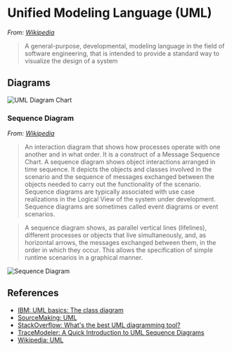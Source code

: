 # Unified Modeling Language (UML)

*From: [Wikipedia](https://en.wikipedia.org/wiki/Unified_Modeling_Language)*

> A general-purpose, developmental, modeling language in the field of software engineering, that is intended to provide a standard way to visualize the design of a system

## Diagrams

![UML Diagram Chart](https://upload.wikimedia.org/wikipedia/commons/e/ed/UML_diagrams_overview.svg)

### Sequence Diagram

*From: [Wikipedia](https://en.wikipedia.org/wiki/Sequence_diagram)*

> An interaction diagram that shows how processes operate with one another and in what order. It is a construct of a Message Sequence Chart. A sequence diagram shows object interactions arranged in time sequence. It depicts the objects and classes involved in the scenario and the sequence of messages exchanged between the objects needed to carry out the functionality of the scenario. Sequence diagrams are typically associated with use case realizations in the Logical View of the system under development. Sequence diagrams are sometimes called event diagrams or event scenarios.

> A sequence diagram shows, as parallel vertical lines (lifelines), different processes or objects that live simultaneously, and, as horizontal arrows, the messages exchanged between them, in the order in which they occur. This allows the specification of simple runtime scenarios in a graphical manner.

![Sequence Diagram](https://upload.wikimedia.org/wikipedia/commons/9/9b/CheckEmail.svg)

## References

-   [IBM: UML basics: The class diagram](http://www.ibm.com/developerworks/rational/library/content/RationalEdge/sep04/bell)
-   [SourceMaking: UML](https://sourcemaking.com/uml)
-   [StackOverflow: What's the best UML diagramming tool?](http://stackoverflow.com/questions/15376/whats-the-best-uml-diagramming-tool)
-   [TraceModeler: A Quick Introduction to UML Sequence Diagrams](http://www.tracemodeler.com/articles/a_quick_introduction_to_uml_sequence_diagrams)
-   [Wikipedia: UML](https://en.wikipedia.org/wiki/Unified_Modeling_Language)
